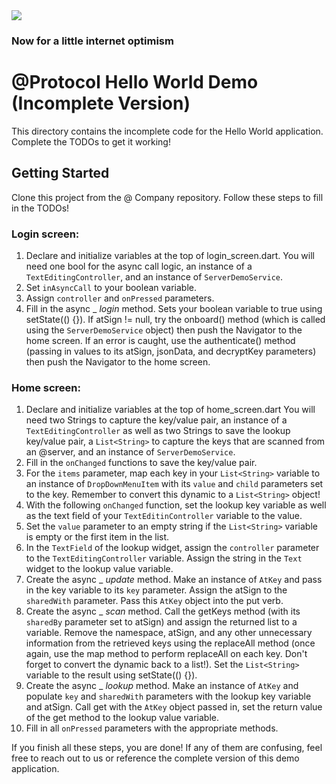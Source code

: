<img src="https://atsign.dev/assets/img/@developersmall.png?sanitize=true">

### Now for a little internet optimism

# @Protocol Hello World Demo (Incomplete Version)

This directory contains the incomplete code for the Hello World application. Complete the 
TODOs to get it working!

## Getting Started

Clone this project from the @ Company repository. Follow these steps to fill in the TODOs!

### Login screen:
1. Declare and initialize variables at the top of login_screen.dart. You will need one bool
for the async call logic, an instance of a `TextEditingController`, and an instance of 
`ServerDemoService`.
2. Set `inAsyncCall` to your boolean variable.
3. Assign `controller` and `onPressed` parameters.
4. Fill in the async _ _login_ method. Sets your boolean variable to true using setState(() {}).
If atSign != null, try the onboard() method (which is called using the `ServerDemoService` object) 
then push the Navigator to the home screen. If an error is caught, use the authenticate() method 
(passing in values to its atSign, jsonData, and decryptKey parameters) then push the Navigator to the home screen.

### Home screen:
1. Declare and initialize variables at the top of home_screen.dart You will need two Strings to
capture the key/value pair, an instance of a `TextEditingController` as well as two Strings to save
the lookup key/value pair, a `List<String>` to capture the keys that are scanned from an @server, and
an instance of `ServerDemoService`.
2. Fill in the `onChanged` functions to save the key/value pair.
3. For the `items` parameter, map each key in your `List<String>` variable to an instance of `DropDownMenuItem`
with its `value` and `child` parameters set to the key. Remember to convert this dynamic to a `List<String>` object!
4. With the following `onChanged` function, set the lookup key variable as well as the text field of your `TextEditinController`
variable to the value. 
5. Set the `value` parameter to an empty string if the `List<String>` variable is empty or the first item in the list.
6. In the `TextField` of the lookup widget, assign the `controller` parameter to the `TextEditingController` variable.
Assign the string in the `Text` widget to the lookup value variable.
7. Create the async _ _update_ method. Make an instance of `AtKey` and pass in the key variable to its `key` parameter. Assign 
the atSign to the `sharedWith` parameter. Pass this `AtKey` object into the put verb.
8. Create the async _ _scan_ method. Call the getKeys method (with its `sharedBy` parameter set to atSign) and assign the returned
list to a variable. Remove the namespace, atSign, and any other unnecessary information from the retrieved keys using the replaceAll
method (once again, use the map method to perform replaceAll on each key. Don't forget to convert the dynamic back to a list!). Set
the `List<String>` variable to the result using setState(() {}).
9. Create the async _ _lookup_ method. Make an instance of `AtKey` and populate `key` and `sharedWith` parameters with the lookup key variable
and atSign. Call get with the `AtKey` object passed in, set the return value of the get method to the lookup value variable.
10. Fill in all `onPressed` parameters with the appropriate methods.

If you finish all these steps, you are done! If any of them are confusing, feel free to reach out to us or reference the complete version
of this demo application.
